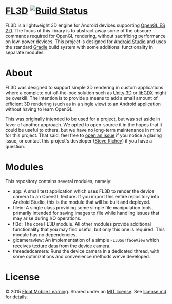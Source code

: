 # [FL3D](https://github.com/floatlearning/fl3d) [![Build Status](https://travis-ci.org/floatlearning/fl3d.svg?branch=master)](https://travis-ci.org/floatlearning/fl3d)

FL3D is a lightweight 3D engine for Android devices supporting [OpenGL ES 2.0](https://www.khronos.org/opengles/2_X/). The focus of this library is to abstract away some of the obscure commands required for OpenGL rendering, without sacrificing performance on low-power devices. This project is designed for [Android Studio](http://developer.android.com/tools/studio/index.html) and uses the standard [Gradle](http://gradle.org/) build system with some additional functionality in separate modules.

# About

FL3D was designed to support simple 3D rendering in custom applications where a complete out-of-the-box solution such as [Unity 3D](http://unity3d.com/) or [libGDX](https://github.com/libgdx/libgdx) might be overkill. The intention is to provide a means to add a small amount of efficient 3D rendering (such as in a single view) to an Android application without having to learn OpenGL.

This was originally intended to be used for a project, but was set aside in favor of another approach. We opted to open-source it in the hopes that it could be useful to others, but we have no long-term maintenance in mind for this project. That said, feel free to [open an issue](/../../issues/) if you notice a glaring issue, or contact this project's developer ([Steve Richey](https://github.com/steverichey)) if you have a question.

# Modules

This repository contains several modules, namely:

* app: A small test application which uses FL3D to render the device camera to an OpenGL texture. If you import this entire repository into Android Studio, this is the module that will be built and deployed.
* fileio: A single class providing some simple file manipulation tools, primarily intended for saving images to file while handling issues that may arise during I/O operations.
* fl3d: The core FL3D module. All other modules provide additional functionality that you may find useful, but only this one is required. This module has no dependencies.
* glcameraview: An implementation of a simple `FL3DSurfaceView` which receives texture data from the device camera.
* threadedcamera: Runs the device camera in a dedicated thread, with some optimizations and convenience methods we've developed.

# License

&copy; 2015 [Float Mobile Learning](http://floatlearning.com/). Shared under an [MIT license](https://en.wikipedia.org/wiki/MIT_License). See [license.md](./license.md) for details.
